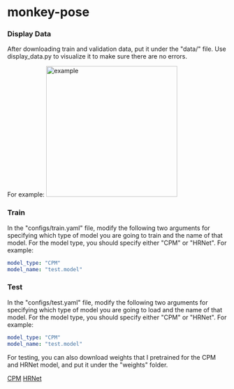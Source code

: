 # monkey-pose

### Display Data

After downloading train and validation data, put it under the "data/" file. Use display_data.py to visualize it to make sure there are no errors.

For example:
<img src="https://i.imgur.com/hQs97A9.png" alt="example" height="300"/>


### Train

In the "configs/train.yaml" file, modify the following two arguments for specifying which type of model you are going to train and the name of that model. For the model type, you should specify either "CPM" or "HRNet".
For example:
```yaml
model_type: "CPM"
model_name: "test.model"
```

### Test

In the "configs/test.yaml" file, modify the following two arguments for specifying which type of model you are going to load and the name of that model. For the model type, you should specify either "CPM" or "HRNet".
For example:
```yaml
model_type: "CPM"
model_name: "test.model"
```

For testing, you can also download weights that I pretrained for the CPM and HRNet model, and put it under the "weights" folder.

[CPM](https://drive.google.com/uc?export=download&id=1jHdgP8fga_vg8KSEcYPp2k9lQZLiQ5kQ)
[HRNet](https://drive.google.com/uc?export=download&id=1h0au3bN4VKak_jiqc1O_fSk2YlCRs2U2)
